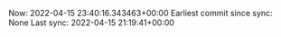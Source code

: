 Now: 2022-04-15 23:40:16.343463+00:00 Earliest commit since sync: None Last sync: 2022-04-15 21:19:41+00:00
